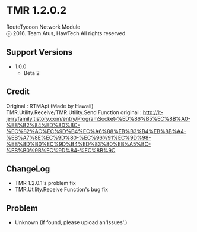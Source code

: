 # TMR 1.2.0.2
RouteTycoon Network Module<br>ⓒ 2016. Team Atus, HawTech All rights reserved.
## Support Versions
* 1.0.0
   * Beta 2

## Credit
Original : RTMApi (Made by Hawaii)<br>
TMR.Utility.Receive/TMR.Utility.Send Function original : http://it-jerryfamily.tistory.com/entry/ProgramSocket-%ED%86%B5%EC%8B%A0-%EB%B2%84%ED%8D%BC-%EC%82%AC%EC%9D%B4%EC%A6%88%EB%B3%B4%EB%8B%A4-%EB%A7%8E%EC%9D%80-%EC%96%91%EC%9D%98-%EB%8D%B0%EC%9D%B4%ED%83%80%EB%A5%BC-%EB%B0%9B%EC%9D%84-%EC%8B%9C

## ChangeLog
* TMR 1.2.0.1's problem fix
* TMR.Utility.Receive Function's bug fix

## Problem
* Unknown (If found, please upload an'Issues'.)

